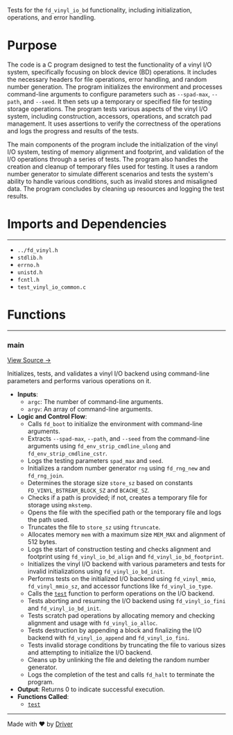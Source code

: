 <!--------------------------------------------------------------------------------->
<!-- IMPORTANT: This file is auto-generated by Driver (https://driver.ai). -------->
<!-- Manual edits may be overwritten on future commits. --------------------------->
<!--------------------------------------------------------------------------------->

Tests for the `fd_vinyl_io_bd` functionality, including initialization, operations, and error handling.

# Purpose
The code is a C program designed to test the functionality of a vinyl I/O system, specifically focusing on block device (BD) operations. It includes the necessary headers for file operations, error handling, and random number generation. The program initializes the environment and processes command-line arguments to configure parameters such as `--spad-max`, `--path`, and `--seed`. It then sets up a temporary or specified file for testing storage operations. The program tests various aspects of the vinyl I/O system, including construction, accessors, operations, and scratch pad management. It uses assertions to verify the correctness of the operations and logs the progress and results of the tests.

The main components of the program include the initialization of the vinyl I/O system, testing of memory alignment and footprint, and validation of the I/O operations through a series of tests. The program also handles the creation and cleanup of temporary files used for testing. It uses a random number generator to simulate different scenarios and tests the system's ability to handle various conditions, such as invalid stores and misaligned data. The program concludes by cleaning up resources and logging the test results.
# Imports and Dependencies

---
- `../fd_vinyl.h`
- `stdlib.h`
- `errno.h`
- `unistd.h`
- `fcntl.h`
- `test_vinyl_io_common.c`


# Functions

---
### main<!-- {{#callable:main}} -->
[View Source →](<../../../../../src/vinyl/io/test_vinyl_io_bd.c#L10>)

Initializes, tests, and validates a vinyl I/O backend using command-line parameters and performs various operations on it.
- **Inputs**:
    - `argc`: The number of command-line arguments.
    - `argv`: An array of command-line arguments.
- **Logic and Control Flow**:
    - Calls `fd_boot` to initialize the environment with command-line arguments.
    - Extracts `--spad-max`, `--path`, and `--seed` from the command-line arguments using `fd_env_strip_cmdline_ulong` and `fd_env_strip_cmdline_cstr`.
    - Logs the testing parameters `spad_max` and `seed`.
    - Initializes a random number generator `rng` using `fd_rng_new` and `fd_rng_join`.
    - Determines the storage size `store_sz` based on constants `FD_VINYL_BSTREAM_BLOCK_SZ` and `BCACHE_SZ`.
    - Checks if a path is provided; if not, creates a temporary file for storage using `mkstemp`.
    - Opens the file with the specified path or the temporary file and logs the path used.
    - Truncates the file to `store_sz` using `ftruncate`.
    - Allocates memory `mem` with a maximum size `MEM_MAX` and alignment of 512 bytes.
    - Logs the start of construction testing and checks alignment and footprint using `fd_vinyl_io_bd_align` and `fd_vinyl_io_bd_footprint`.
    - Initializes the vinyl I/O backend with various parameters and tests for invalid initializations using `fd_vinyl_io_bd_init`.
    - Performs tests on the initialized I/O backend using `fd_vinyl_mmio`, `fd_vinyl_mmio_sz`, and accessor functions like `fd_vinyl_io_type`.
    - Calls the [`test`](<test_vinyl_io_common.c.md#test>) function to perform operations on the I/O backend.
    - Tests aborting and resuming the I/O backend using `fd_vinyl_io_fini` and `fd_vinyl_io_bd_init`.
    - Tests scratch pad operations by allocating memory and checking alignment and usage with `fd_vinyl_io_alloc`.
    - Tests destruction by appending a block and finalizing the I/O backend with `fd_vinyl_io_append` and `fd_vinyl_io_fini`.
    - Tests invalid storage conditions by truncating the file to various sizes and attempting to initialize the I/O backend.
    - Cleans up by unlinking the file and deleting the random number generator.
    - Logs the completion of the test and calls `fd_halt` to terminate the program.
- **Output**: Returns 0 to indicate successful execution.
- **Functions Called**:
    - [`test`](<test_vinyl_io_common.c.md#test>)



---
Made with ❤️ by [Driver](https://www.driver.ai/)